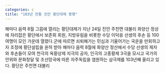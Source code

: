 ```yaml
---
categories: c
title: "103년 전통 진안 황단대제 봉행"
---
```

해마다 음력 8월 그믐에 열리는 황단대제가 지난 24일 진안 주천면 대불리 화양산 정상에 자리잡은 황단에서 보존회 회원, 지방유림을 비롯한 수당 이덕응 선생의 후손 등 100여명이 모인 가운데 열렸다.군에 따르면 쇠퇴해가는 민심과 기울어가는 국운을 만회하고자 조정에 황단설립을 윤허 받아 해마다 음력 8월에 화양산 정산에서 수당 선생의 제자와 후손들이 모여 천극의 옥황상제 지극의 공자, 인극의 고종황제 3극을 모시고 국가의 안위와 문화창달 및 조선망국에 따른 자주독립을 염원하는 삼극제를 103년째 올리고 있다. 황단은 주천면 대불리